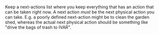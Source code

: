 Keep a next-actions list where you keep everything that has an action that can be taken right now. A next action _must_ be the next physical action you can take. E.g. a poorly defined next-action might be to clean the garden shed, whereas the actual next physical action should be something like "drive the bags of trash to IVAR".
